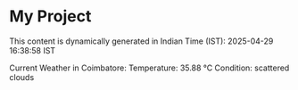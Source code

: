 # My Project

This content is dynamically generated in Indian Time (IST): 2025-04-29 16:38:58 IST


Current Weather in Coimbatore:
Temperature: 35.88 °C
Condition: scattered clouds
